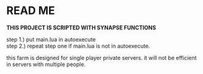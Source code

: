 # READ ME

**THIS PROJECT IS SCRIPTED WITH SYNAPSE FUNCTIONS**  

step 1.) put main.lua in autoexecute  
step 2.) repeat step one if main.lua is not in autoexecute.

this farm is designed for single player private servers. it will not be efficient in servers with multiple people.

